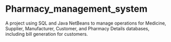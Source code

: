 # Pharmacy_management_system
A project using SQL and Java NetBeans to manage operations for Medicine, Supplier, Manufacturer, Customer, and Pharmacy Details databases, including bill generation for customers.
